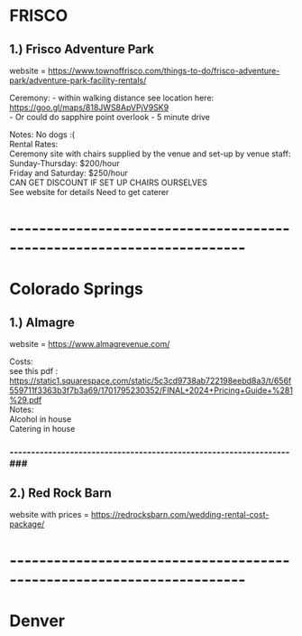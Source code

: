 


# FRISCO #

## 1.) Frisco Adventure Park ## 
website =  https://www.townoffrisco.com/things-to-do/frisco-adventure-park/adventure-park-facility-rentals/

Ceremony:
    - within walking distance see location here: https://goo.gl/maps/818JWS8ApVPjV9SK9    \
    - Or could do sapphire point overlook - 5 minute drive


Notes: 
No dogs :( \
Rental Rates: \
Ceremony site with chairs supplied by the venue and set-up by venue staff: \
Sunday-Thursday: $200/hour \
Friday and Saturday: $250/hour \
CAN GET DISCOUNT IF SET UP CHAIRS OURSELVES \
See website for details
Need to get caterer
# ---------------------------------------------------------------------- #

# Colorado Springs #
## 1.) Almagre ##

website = https://www.almagrevenue.com/    <br>

Costs:  <br>
see this pdf : https://static1.squarespace.com/static/5c3cd9738ab722198eebd8a3/t/656f559711f3363b3f7b3a69/1701795230352/FINAL+2024+Pricing+Guide+%281%29.pdf    <br>
Notes:    <br>
Alcohol in house <br>
Catering in house

### -----------------------------------------------------------------###

## 2.) Red Rock Barn
website with prices = https://redrocksbarn.com/wedding-rental-cost-package/


# ---------------------------------------------------------------------- #

# Denver #
